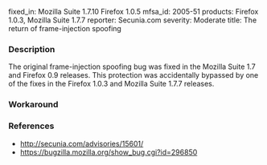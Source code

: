 fixed_in: Mozilla Suite 1.7.10
          Firefox 1.0.5
mfsa_id: 2005-51
products: Firefox 1.0.3, Mozilla Suite 1.7.7
reporter: Secunia.com
severity: Moderate
title: The return of frame-injection spoofing

<h3>Description</h3>

<p>The original frame-injection spoofing bug was fixed in the Mozilla Suite 1.7
and Firefox 0.9 releases. This protection was accidentally bypassed by one
of the fixes in the Firefox 1.0.3 and Mozilla Suite 1.7.7 releases.</p>

<h3>Workaround</h3>

<h3>References</h3>

<ul>
<li><a class="ex-ref" href="http://secunia.com/advisories/15601/">http://secunia.com/advisories/15601/</a></li>

<li><a href="https://bugzilla.mozilla.org/show_bug.cgi?id=296850">
https://bugzilla.mozilla.org/show_bug.cgi?id=296850</a></li>
</ul>



